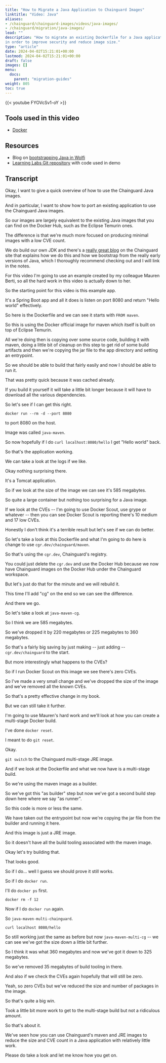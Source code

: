 ```yaml
---
title: "How to Migrate a Java Application to Chainguard Images"
linktitle: "Video: Java"
aliases:
- /chainguard/chainguard-images/videos/java-images/
- /chainguard/migration/java-images/
lead: ""
description: "How to migrate an existing Dockerfile for a Java application to use Chainguard Images
in order to improve security and reduce image size."
type: "article"
date: 2024-04-02T15:21:01+00:00
lastmod: 2024-04-02T15:21:01+00:00
draft: false
images: []
menu:
  docs:
    parent: "migration-guides"
weight: 805
toc: true
---
```


{{< youtube FYOVcSv1-oY >}}

## Tools used in this video

* [Docker](https://docker.com)

## Resources

* Blog on [bootstrapping Java in Wolfi](https://www.chainguard.dev/unchained/fully-bootstrapping-java-from-source-in-wolfi)
* [Learning Labs Git repository](https://github.com/chainguard-dev/learning-labs-java) with code used in demo

## Transcript

Okay, I want to give a quick overview of how to use the Chainguard Java images.

And in particular, I want to show how to port an existing application to use the Chainguard Java images.

So our images are largely equivalent to the existing Java images that you can find on the Docker Hub, such as the Eclipse Temurin ones.

The difference is that we're much more focused on producing minimal images with a low CVE count.

We do build our own JDK and there's a [really great blog](https://www.chainguard.dev/unchained/fully-bootstrapping-java-from-source-in-wolfi) on the Chainguard site that explains how we do this and how we bootstrap from the really early versions of Java, which I thoroughly recommend checking out and I will link in the notes.

For this video I'm going to use an example created by my colleague Mauren Berti, so all the hard work in this video is actually down to her.

So the starting point for this video is this example app.

It's a Spring Boot app and all it does is listen on port 8080 and return "Hello world" effectively.

So here is the Dockerfile and we can see it starts with `FROM maven`.

So this is using the Docker official image for maven which itself is built on top of Eclipse Temurin.

All we're doing then is copying over some source code, building it with maven, doing a little bit of cleanup on this step to get rid of some build artifacts and then we're copying the jar file to the app directory and setting an entrypoint.

So we should be able to build that fairly easily and now I should be able to run it.

That was pretty quick because it was cached already.

If you build it yourself it will take a little bit longer because it will have to download all the various dependencies.

So let's see if I can get this right.

`docker run --rm -d --port 8080`

to port 8080 on the host.

Image was called `java-maven`.

So now hopefully if I do `curl localhost:8080/hello` I get "Hello world" back.

So that's the application working.

We can take a look at the logs if we like.

Okay nothing surprising there.

It's a Tomcat application.

So if we look at the size of the image we can see it's 585 megabytes.

So quite a large container but nothing too surprising for a Java image.

If we look at the CVEs -- I'm going to use Docker Scout, use grype or whatever -- then you can see Docker Scout is reporting there's 10 medium and 17 low CVEs.

Honestly I don't think it's a terrible result but let's see if we can do better.

So let's take a look at this Dockerfile and what I'm going to do here is change to use `cgr.dev/chainguard/maven`.

So that's using the `cgr.dev`, Chainguard's registry.

You could just delete the `cgr.dev` and use the Docker Hub because we now have Chainguard images on the Docker Hub under the Chainguard workspace.

But let's just do that for the minute and we will rebuild it.

This time I'll add "cg" on the end so we can see the difference.

And there we go.

So let's take a look at `java-maven-cg`.

So I think we are 585 megabytes.

So we've dropped it by 220 megabytes or 225 megabytes to 360 megabytes.

So that's a fairly big saving by just making -- just adding -- `cgr.dev/chainguard` to the start.

But more interestingly what happens to the CVEs?

So if I run Docker Scout on this image we see there's zero CVEs.

So I've made a very small change and we've dropped the size of the image and we've removed all the known CVEs.

So that's a pretty effective change in my book.

But we can still take it further.

I'm going to use Mauren's hard work and we'll look at how you can create a multi-stage Docker build.

I've done `docker reset`.

I meant to do `git reset`.

Okay.

`git switch` to the Chainguard multi-stage JRE image.

And if we look at the Dockerfile and what we now have is a multi-stage build.

So we're using the maven image as a builder.

So we've got this "as builder" step but now we've got a second build step down here where we say "as runner".

So this code is more or less the same.

We have taken out the entrypoint but now we're copying the jar file from the builder and running it here.

And this image is just a JRE image.

So it doesn't have all the build tooling associated with the maven image.

Okay let's try building that.

That looks good.

So if I do... well I guess we should prove it still works.

So if I do `docker run`.

I'll do `docker ps` first.

`docker rm -f 12`

Now if I do `docker run` again.

So `java-maven-multi-chainguard`.

`curl localhost 8080/hello`

So still working just the same as before but now `java-maven-multi-cg` -- we can see we've got the size down a little bit further.

So I think it was what 360 megabytes and now we've got it down to 325 megabytes.

So we've removed 35 megabytes of build tooling in there.

And also if we check the CVEs again hopefully that will still be zero.

Yeah, so zero CVEs but we've reduced the size and number of packages in the image.

So that's quite a big win.

Took a little bit more work to get to the multi-stage build but not a ridiculous amount.

So that's about it.

We've seen how you can use Chainguard's maven and JRE images to reduce the size and CVE count in a Java application with relatively little work.

Please do take a look and let me know how you get on.

